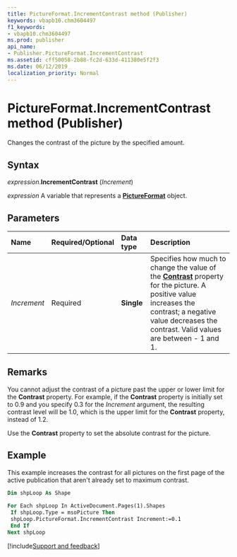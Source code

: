 ```yaml
---
title: PictureFormat.IncrementContrast method (Publisher)
keywords: vbapb10.chm3604497
f1_keywords:
- vbapb10.chm3604497
ms.prod: publisher
api_name:
- Publisher.PictureFormat.IncrementContrast
ms.assetid: cff50058-2b88-fc2d-633d-411380e5f2f3
ms.date: 06/12/2019
localization_priority: Normal
---
```



# PictureFormat.IncrementContrast method (Publisher)

Changes the contrast of the picture by the specified amount.


## Syntax

_expression_.**IncrementContrast** (_Increment_)

_expression_ A variable that represents a **[PictureFormat](Publisher.PictureFormat.md)** object.


## Parameters

|Name|Required/Optional|Data type|Description|
|:-----|:-----|:-----|:-----|
|_Increment_|Required| **Single**|Specifies how much to change the value of the **[Contrast](Publisher.PictureFormat.Contrast.md)** property for the picture. A positive value increases the contrast; a negative value decreases the contrast. Valid values are between - 1 and 1.|

## Remarks

You cannot adjust the contrast of a picture past the upper or lower limit for the **Contrast** property. For example, if the **Contrast** property is initially set to 0.9 and you specify 0.3 for the _Increment_ argument, the resulting contrast level will be 1.0, which is the upper limit for the **Contrast** property, instead of 1.2.

Use the **Contrast** property to set the absolute contrast for the picture.


## Example

This example increases the contrast for all pictures on the first page of the active publication that aren't already set to maximum contrast.

```vb
Dim shpLoop As Shape 
 
For Each shpLoop In ActiveDocument.Pages(1).Shapes 
 If shpLoop.Type = msoPicture Then 
 shpLoop.PictureFormat.IncrementContrast Increment:=0.1 
 End If 
Next shpLoop 

```

[!include[Support and feedback](~/includes/feedback-boilerplate.md)]